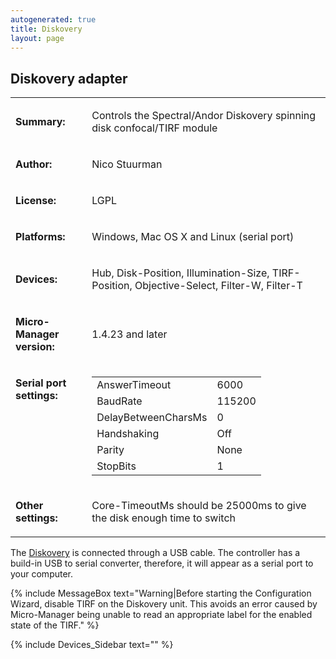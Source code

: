 ```yaml
---
autogenerated: true
title: Diskovery
layout: page
---
```


## Diskovery adapter

<table>

<tr>

<td markdown="1">

**Summary:**

</td>

<td markdown="1">

Controls the Spectral/Andor Diskovery spinning disk confocal/TIRF module

</td>

</tr>

<tr>

<td markdown="1">

**Author:**

</td>

<td markdown="1">

Nico Stuurman

</td>

</tr>

<tr>

<td markdown="1">

**License:**

</td>

<td markdown="1">

LGPL

</td>

</tr>

<tr>

<td markdown="1">

**Platforms:**

</td>

<td markdown="1">

Windows, Mac OS X and Linux (serial port)

</td>

</tr>

<tr>

<td markdown="1">

**Devices:**

</td>

<td markdown="1">

Hub, Disk-Position, Illumination-Size, TIRF-Position, Objective-Select,
Filter-W, Filter-T

</td>

</tr>

<tr>

<td markdown="1">

**Micro-Manager version:**

</td>

<td markdown="1">

1.4.23 and later

</td>

</tr>

<tr>

<td markdown="1" valign=top>

**Serial port settings:**

</td>

<td markdown="1" valign=top>

|                     |        |
| ------------------- | ------ |
| AnswerTimeout       | 6000   |
| BaudRate            | 115200 |
| DelayBetweenCharsMs | 0      |
| Handshaking         | Off    |
| Parity              | None   |
| StopBits            | 1      |

</td>

</tr>

<tr>

<td markdown="1">

**Other settings:**

</td>

<td markdown="1">

Core-TimeoutMs should be 25000ms to give the disk enough time to switch

</td>

</tr>

</table>

The [Diskovery](http://www.andor.com/microscopy-systems/andor-diskovery)
is connected through a USB cable. The controller has a build-in USB to
serial converter, therefore, it will appear as a serial port to your
computer.

{% include MessageBox text="Warning|Before starting the Configuration Wizard, disable TIRF on the Diskovery unit. This avoids an error caused by Micro-Manager being unable to read an appropriate label for the enabled state of the TIRF." %}

{% include Devices_Sidebar text="" %}
